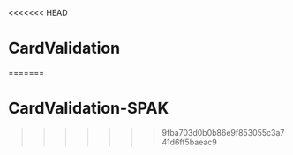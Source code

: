 <<<<<<< HEAD
# CardValidation
=======
# CardValidation-SPAK
>>>>>>> 9fba703d0b0b86e9f853055c3a741d6ff5baeac9
